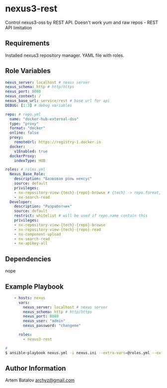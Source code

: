 nexus3-rest
=========

Control nexus3-oss by REST API. Doesn't work yum and raw repos - REST API limitation

Requirements
------------

Installed nexus3 repository manager. YAML file with roles.

Role Variables
--------------
```yml
nexus_server: localhost # nexus server
nexus_schema: http # http/https
nexus_port: 8080
nexus_context: /
nexus_base_url: service/rest # base url for api
DEBUG: [1:3] # debug variables

repo: # repo.yml
  name: "docker-hub-external-dso"
  type: "proxy"
  format: "docker"
  online: false
  proxy:
    remoteUrl: https://registry-1.docker.io
  docker:
    v1Enabled: true
  dockerProxy:
    indexType: HUB

roles: # roles.yml
  Nexus_Base_Role:
    description: "Базвовая роль нексус"
    source: default
    privileges:
    - nx-repository-view-{tech}-{repo}-browse # {tech} -> repo.format, {repo} -> repo.name
    - nx-search-read
  Developer:
    description: "Разработчик"
    source: default
    restrict: whitelist # will be used if repo.name contain this
    privileges:
    - nx-repository-view-{tech}-{repo}-browse
    - nx-repository-view-{tech}-{repo}-read
    - nx-component-upload
    - nx-search-read
    - nx-apikey-all
```

Dependencies
------------

nope

Example Playbook
----------------

```yaml
    - hosts: nexus
      vars:
        nexus_server: localhost # nexus server
        nexus_schema: http # http/https
        nexus_port: 8080
        nexus_user: "admin"
        nexus_password: "changeme"

      roles:
        - nexus3-rest
```

```bash
# 
$ ansible-playbook nexus.yml -i nexus.ini --extra-vars=@roles.yml --extra-vars=@repo.yml
```

Author Information
------------------

Artem Batalov <archyz@gmail.com>
